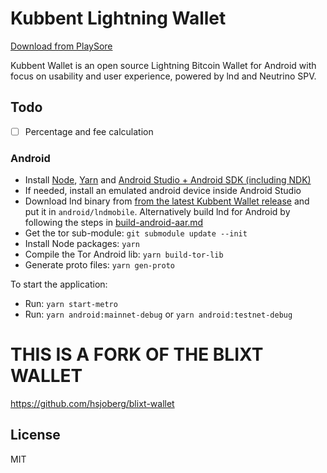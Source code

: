 # Kubbent Lightning Wallet

<a href="https://play.google.com/apps/testing/com.kubbent">Download from PlaySore</a>&nbsp;

Kubbent Wallet is an open source Lightning Bitcoin Wallet for Android with focus on usability and user experience,
powered by lnd and Neutrino SPV.

## Todo

- [ ] Percentage and fee calculation

### Android

- Install [Node](https://nodejs.org), [Yarn](https://classic.yarnpkg.com) and [Android Studio + Android SDK (including NDK)](https://developer.android.com/studio/)
- If needed, install an emulated android device inside Android Studio
- Download lnd binary from [from the latest Kubbent Wallet release](https://github.com/hsjoberg/kubbent-wallet/releases) and put it in `android/lndmobile`. Alternatively build lnd for Android by following the steps in [build-android-aar.md](build-android-aar.md)
- Get the tor sub-module: `git submodule update --init`
- Install Node packages: `yarn`
- Compile the Tor Android lib: `yarn build-tor-lib`
- Generate proto files: `yarn gen-proto`

To start the application:
- Run: `yarn start-metro`
- Run: `yarn android:mainnet-debug` or `yarn android:testnet-debug`

# THIS IS A FORK OF THE BLIXT WALLET
https://github.com/hsjoberg/blixt-wallet

## License

MIT
